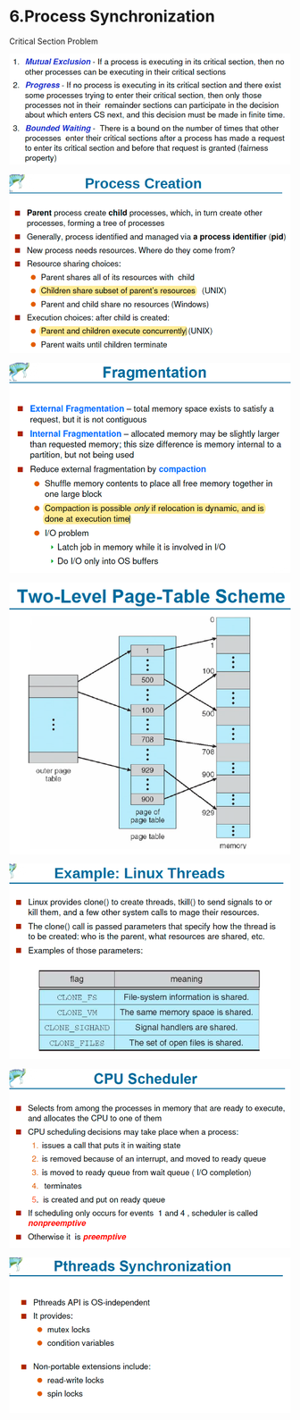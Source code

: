 # 6.Process Synchronization

Critical Section Problem 

![](../.gitbook/assets/image%20%288%29.png)

![](../.gitbook/assets/image%20%2889%29.png)

![](../.gitbook/assets/image%20%28135%29.png)

![](../.gitbook/assets/image%20%28118%29.png)

![](../.gitbook/assets/image%20%2838%29.png)

![](../.gitbook/assets/image%20%2869%29.png)

![](../.gitbook/assets/image%20%2816%29.png)

